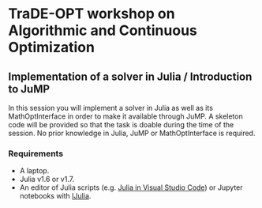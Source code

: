 # TraDE-OPT workshop on Algorithmic and Continuous Optimization

## Implementation of a solver in Julia / Introduction to JuMP

In this session you will implement a solver in Julia as well as its MathOptInterface in order to make it available through JuMP.
A skeleton code will be provided so that the task is doable during the time of the session.
No prior knowledge in Julia, JuMP or MathOptInterface is required.

### Requirements

* A laptop.
* Julia v1.6 or v1.7.
* An editor of Julia scripts (e.g. [Julia in Visual Studio Code](https://code.visualstudio.com/docs/languages/julia)) or Jupyter notebooks with [IJulia](https://github.com/JuliaLang/IJulia.jl).

